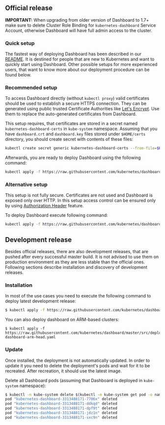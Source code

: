 ## Official release

**IMPORTANT:** When upgrading from older version of Dashboard to 1.7+ make sure to delete Cluster Role Binding for `kubernetes-dashboard` Service Account, otherwise Dashboard will have full admin access to the cluster.

### Quick setup

The fastest way of deploying Dashboard has been described in our [README](https://github.com/kubernetes/dashboard/blob/master/README.md). It is destined for people that are new to Kubernetes and want to quickly start using Dashboard. Other possible setups for more experienced users, that want to know more about our deployment procedure can be found below.

### Recommended setup

To access Dashboard directly (without `kubectl proxy`) valid certificates should be used to establish a secure HTTPS connection. They can be generated using public trusted Certificate Authorities like [Let's Encrypt](https://letsencrypt.org/). Use them to replace the auto-generated certificates from Dashboard.

This setup requires, that certificates are stored in a secret named `kubernetes-dashboard-certs` in `kube-system`
namespace. Assuming that you have `dashboard.crt` and `dashboard.key` files stored under `$HOME/certs` directory,
you should create secret with contents of these files:

```bash
kubectl create secret generic kubernetes-dashboard-certs --from-file=$HOME/certs -n kube-system
```

Afterwards, you are ready to deploy Dashboard using the following command:

```bash
kubectl apply -f https://raw.githubusercontent.com/kubernetes/dashboard/master/src/deploy/recommended/kubernetes-dashboard.yaml
```

### Alternative setup

This setup is not fully secure. Certificates are not used and Dashboard is exposed only over HTTP. In this setup access
control can be ensured only by using [Authorization Header](
https://github.com/kubernetes/dashboard/wiki/Access-control#authorization-header) feature. 

To deploy Dashboard execute
following command:

```bash
kubectl apply -f https://raw.githubusercontent.com/kubernetes/dashboard/master/src/deploy/alternative/kubernetes-dashboard.yaml
```

## Development release

Besides official releases, there are also development releases, that are pushed after every successful master build. It is not advised to use them on production environment as they are less stable than the official ones. Following sections describe installation and discovery of development releases.

### Installation

In most of the use cases you need to execute the following command to deploy latest development release:

```bash
$ kubectl apply -f https://raw.githubusercontent.com/kubernetes/dashboard/master/src/deploy/recommended/kubernetes-dashboard-head.yaml
```

You can also deploy dashboard on ARM-based clusters:

```
$ kubectl apply -f https://raw.githubusercontent.com/kubernetes/dashboard/master/src/deploy/recommended/kubernetes-dashboard-arm-head.yaml
```

### Update

Once installed, the deployment is not automatically updated. In order to update it you need to delete the deployment's pods and wait for it to be recreated. After recreation, it should use the latest image.

Delete all Dashboard pods (assuming that Dashboard is deployed in `kube-system` namespace):
```sh
$ kubectl -n kube-system delete $(kubectl -n kube-system get pod -o name | grep dashboard)
pod "kubernetes-dashboard-3313488171-7706x" deleted
pod "kubernetes-dashboard-3313488171-ddkqd" deleted
pod "kubernetes-dashboard-3313488171-dpf9t" deleted
pod "kubernetes-dashboard-3313488171-jdz1n" deleted
pod "kubernetes-dashboard-3313488171-sxc9n" deleted
```